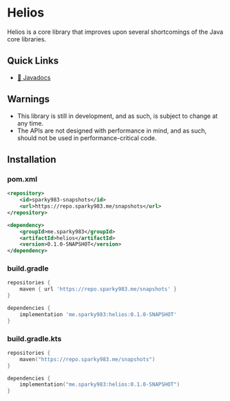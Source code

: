 # Helios

Helios is a core library that improves upon several shortcomings of the Java core libraries.

## Quick Links

- [📔 Javadocs](https://repo.sparky983.me/javadoc/snapshots/me/sparky983/helios/0.1.0-SNAPSHOT/me.sparky983.helios/module-summary.html)

## Warnings

- This library is still in development, and as such, is subject to change at any time.
- The APIs are not designed with performance in mind, and as such, should not be used in 
  performance-critical code.

## Installation

### pom.xml

```xml
<repository>
    <id>sparky983-snapshots</id>
    <url>https://repo.sparky983.me/snapshots</url>
</repository>

<dependency>
    <groupId>me.sparky983</groupId>
    <artifactId>helios</artifactId>
    <version>0.1.0-SNAPSHOT</version>
</dependency>
```

### build.gradle

```groovy
repositories {
    maven { url 'https://repo.sparky983.me/snapshots' }
}

dependencies {
    implementation 'me.sparky983:helios:0.1.0-SNAPSHOT'
}
```

### build.gradle.kts

```kts
repositories {
    maven("https://repo.sparky983.me/snapshots")
}

dependencies {
    implementation("me.sparky983:helios:0.1.0-SNAPSHOT")
}
```
